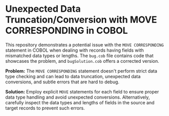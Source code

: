 # Unexpected Data Truncation/Conversion with MOVE CORRESPONDING in COBOL

This repository demonstrates a potential issue with the `MOVE CORRESPONDING` statement in COBOL when dealing with records having fields with mismatched data types or lengths.  The `bug.cob` file contains code that showcases the problem, and `bugSolution.cob` offers a corrected version.

**Problem:** The `MOVE CORRESPONDING` statement doesn't perform strict data type checking and can lead to data truncation, unexpected data conversions, and subtle errors that are hard to debug.

**Solution:** Employ explicit `MOVE` statements for each field to ensure proper data type handling and avoid unexpected conversions.  Alternatively, carefully inspect the data types and lengths of fields in the source and target records to prevent such errors.